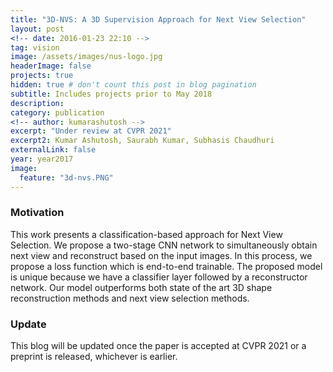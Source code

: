 ```yaml
---
title: "3D-NVS: A 3D Supervision Approach for Next View Selection"
layout: post
<!-- date: 2016-01-23 22:10 -->
tag: vision
image: /assets/images/nus-logo.jpg
headerImage: false
projects: true
hidden: true # don't count this post in blog pagination
subtitle: Includes projects prior to May 2018
description: 
category: publication
<!-- author: kumarashutosh -->
excerpt: "Under review at CVPR 2021"
excerpt2: Kumar Ashutosh, Saurabh Kumar, Subhasis Chaudhuri
externalLink: false
year: year2017
image:
  feature: "3d-nvs.PNG"
---
```


### Motivation &nbsp;

This work presents a classification-based approach for Next View Selection. We propose a two-stage CNN network to simultaneously obtain next view and reconstruct based on the input images. In this process, we propose a loss function which is end-to-end trainable. The proposed model is unique because we have a classifier layer followed by a reconstructor network. Our model outperforms both state of the art 3D shape reconstruction methods and next view selection methods.

### Update &nbsp;

This blog will be updated once the paper is accepted at CVPR 2021 or a preprint is released, whichever is earlier. 